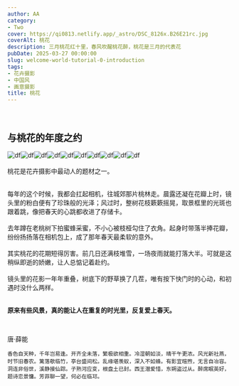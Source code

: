 ```yaml
---
author: AA
category:
- Two
cover: https://qi0813.netlify.app/_astro/DSC_8126x.B26E21rc.jpg
coverAlt: 桃花
description: 三月桃花红十里，春风吹醒桃花醉，桃花是三月的代表花
pubDate: 2025-03-27 00:00:00
slug: welcome-world-tutorial-0-introduction
tags:
- 花卉摄影
- 中国风
- 画意摄影
title: 桃花
---
```

<br/>

## 与桃花的年度之约  

![df](../../../public/2025/20250327/20250327-taohua%20(1).jpg)![df](../../../public/2025/20250327/20250327-taohua%20(2).jpg)![df](../../../public/2025/20250327/20250327-taohua%20(3).jpg)![df](../../../public/2025/20250327/20250327-taohua%20(4).jpg)![df](../../../public/2025/20250327/20250327-taohua%20(5).jpg)![df](../../../public/2025/20250327/20250327-taohua%20(6).jpg)![df](../../../public/2025/20250327/20250327-taohua%20(7).jpg)![df](../../../public/2025/20250327/20250327-taohua%20(8).jpg)![df](../../../public/2025/20250327/20250327-taohua%20(9).jpg)![df](../../../public/2025/20250327/20250327-taohua%20(10).jpg)  
<br/>
桃花是花卉摄影中最动人的题材之一。 

<br/>
每年的这个时候，我都会扛起相机，往城郊那片桃林走。晨露还凝在花瓣上时，镜头里的粉白便有了珍珠般的光泽；风过时，整树花枝簌簌摇晃，取景框里的光斑也跟着跳，像把春天的心跳都收进了存储卡。<br/>

<br/>
去年蹲在老桃树下拍蜜蜂采蜜，不小心被枝桠勾住了衣角。起身时带落半捧花瓣，纷纷扬扬落在相机包上，成了那年春天最柔软的意外。<br/>

<br/>
其实桃花的花期短得厉害。前几日还满枝堆雪，一场夜雨就能打落大半。可就是这稍纵即逝的娇嫩，让人总惦记着赴约。<br/>

<br/>
镜头里的花影一年年重叠，树底下的野草换了几茬，唯有按下快门时的心动，和初遇时没什么两样。<br/>

<br/>



**原来有些风景，真的能让人在重复的时光里，反复爱上春天。**

<br/>


唐·薛能
```
香色自天种，千年岂易逢。开齐全未落，繁极欲相重。冷湿朝如淡，晴干午更浓。风光新社燕，时节旧春农。篱落欹临竹，亭台盛间松。乱缘堪羡蚁，深入不如蜂。有影宜暄煦，无言自冶容。洞连非俗世，溪静接仙踪。子熟河应变，根盘土已封。西王潜爱惜，东朔盗过从。醉席眠英好，题诗恋景慵。芳菲聊一望，何必在临邛。
```


<br/>
